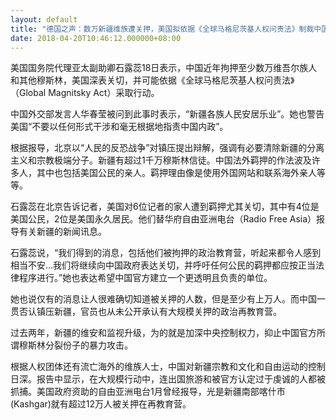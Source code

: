 ```yaml
---
layout: default
title: "德国之声：数万新疆维族遭关押，美国拟依据《全球马格尼茨基人权问责法》制裁中国主政官员"
date: 2018-04-20T10:46:12.000000+08:00
---
```


美国国务院代理亚太副助卿石露蕊18日表示，中国近年拘押至少数万维吾尔族人和其他穆斯林，美国深表关切，并可能依据《全球马格尼茨基人权问责法》（Global Magnitsky Act）采取行动。

中国外交部发言人华春莹被问到此事时表示，“新疆各族人民安居乐业”。她也警告美国“不要以任何形式干涉和毫无根据地指责中国内政”。

根据报导，北京以“人民的反恐战争”对镇压提出辩解，强调有必要清除新疆的分离主义和宗教极端分子。新疆有超过1千万穆斯林信徒。中国法外羁押的作法波及许多人，其中也包括美国公民的亲人。羁押理由像是使用外国网站和联系海外亲人等等。

石露蕊在北京告诉记者，美国对6位记者的家人遭到羁押尤其关切，其中有4位是美国公民，2位是美国永久居民。他们替华府自由亚洲电台（Radio Free Asia）报导有关新疆的新闻讯息。

石露蕊说，“我们得到的消息，包括他们被拘押的政治教育营，听起来都令人感到相当不安…我们将继续向中国政府表达关切，并呼吁任何公民的羁押都应按正当法律程序进行。”她也表达希望中国官方建立一个更透明且负责的单位。

她也说仅有的消息让人很难确切知道被关押的人数，但是至少有上万人。而中国一贯否认镇压新疆，官员也从未公开承认有大规模关押的政治再教育营。

过去两年，新疆的维安和监视升级，为的就是加深中央控制权力，抑止中国官方所谓穆斯林分裂份子的暴力攻击。

根据人权团体还有流亡海外的维族人士，中国对新疆宗教和文化和自由运动的控制日深。报告中显示，在大规模行动中，连出国旅游和被官方认定过于虔诚的人都被抓捕。美国政府资助的自由亚洲电台1月曾经报导，光是新疆南部喀什市 (Kashgar)就有超过12万人被关押在再教育营。

